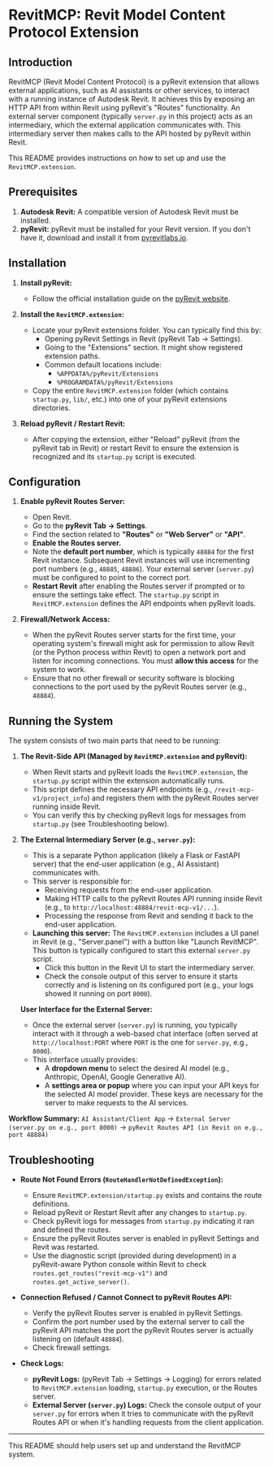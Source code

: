 # RevitMCP: Revit Model Content Protocol Extension

## Introduction

RevitMCP (Revit Model Content Protocol) is a pyRevit extension that allows external applications, such as AI assistants or other services, to interact with a running instance of Autodesk Revit. It achieves this by exposing an HTTP API from within Revit using pyRevit's "Routes" functionality. An external server component (typically `server.py` in this project) acts as an intermediary, which the external application communicates with. This intermediary server then makes calls to the API hosted by pyRevit within Revit.

This README provides instructions on how to set up and use the `RevitMCP.extension`.

## Prerequisites

1.  **Autodesk Revit:** A compatible version of Autodesk Revit must be installed.
2.  **pyRevit:** pyRevit must be installed for your Revit version. If you don't have it, download and install it from [pyrevitlabs.io](https://pyrevitlabs.io/).

## Installation

1.  **Install pyRevit:**
    *   Follow the official installation guide on the [pyRevit website](https://pyrevitlabs.io/docs/pyrevit/installer).

2.  **Install the `RevitMCP.extension`:**
    *   Locate your pyRevit extensions folder. You can typically find this by:
        *   Opening pyRevit Settings in Revit (pyRevit Tab -> Settings).
        *   Going to the "Extensions" section. It might show registered extension paths.
        *   Common default locations include:
            *   `%APPDATA%/pyRevit/Extensions`
            *   `%PROGRAMDATA%/pyRevit/Extensions`
    *   Copy the entire `RevitMCP.extension` folder (which contains `startup.py`, `lib/`, etc.) into one of your pyRevit extensions directories.

3.  **Reload pyRevit / Restart Revit:**
    *   After copying the extension, either "Reload" pyRevit (from the pyRevit tab in Revit) or restart Revit to ensure the extension is recognized and its `startup.py` script is executed.

## Configuration

1.  **Enable pyRevit Routes Server:**
    *   Open Revit.
    *   Go to the **pyRevit Tab -> Settings**.
    *   Find the section related to **"Routes"** or **"Web Server"** or **"API"**.
    *   **Enable the Routes server.**
    *   Note the **default port number**, which is typically `48884` for the first Revit instance. Subsequent Revit instances will use incrementing port numbers (e.g., `48885`, `48886`). Your external server (`server.py`) must be configured to point to the correct port.
    *   **Restart Revit** after enabling the Routes server if prompted or to ensure the settings take effect. The `startup.py` script in `RevitMCP.extension` defines the API endpoints when pyRevit loads.

2.  **Firewall/Network Access:**
    *   When the pyRevit Routes server starts for the first time, your operating system's firewall might ask for permission to allow Revit (or the Python process within Revit) to open a network port and listen for incoming connections. You must **allow this access** for the system to work.
    *   Ensure that no other firewall or security software is blocking connections to the port used by the pyRevit Routes server (e.g., `48884`).

## Running the System

The system consists of two main parts that need to be running:

1.  **The Revit-Side API (Managed by `RevitMCP.extension` and pyRevit):**
    *   When Revit starts and pyRevit loads the `RevitMCP.extension`, the `startup.py` script within the extension automatically runs.
    *   This script defines the necessary API endpoints (e.g., `/revit-mcp-v1/project_info`) and registers them with the pyRevit Routes server running inside Revit.
    *   You can verify this by checking pyRevit logs for messages from `startup.py` (see Troubleshooting below).

2.  **The External Intermediary Server (e.g., `server.py`):**
    *   This is a separate Python application (likely a Flask or FastAPI server) that the end-user application (e.g., AI Assistant) communicates with.
    *   This server is responsible for:
        *   Receiving requests from the end-user application.
        *   Making HTTP calls to the pyRevit Routes API running inside Revit (e.g., to `http://localhost:48884/revit-mcp-v1/...`).
        *   Processing the response from Revit and sending it back to the end-user application.
    *   **Launching this server:** The `RevitMCP.extension` includes a UI panel in Revit (e.g., "Server.panel") with a button like "Launch RevitMCP". This button is typically configured to start this external `server.py` script.
        *   Click this button in the Revit UI to start the intermediary server.
        *   Check the console output of this server to ensure it starts correctly and is listening on its configured port (e.g., your logs showed it running on port `8000`).

    **User Interface for the External Server:**
    *   Once the external server (`server.py`) is running, you typically interact with it through a web-based chat interface (often served at `http://localhost:PORT` where `PORT` is the one for `server.py`, e.g., `8000`).
    *   This interface usually provides:
        *   A **dropdown menu** to select the desired AI model (e.g., Anthropic, OpenAI, Google Generative AI).
        *   A **settings area or popup** where you can input your API keys for the selected AI model provider. These keys are necessary for the server to make requests to the AI services.

**Workflow Summary:**
   `AI Assistant/Client App`  ->  `External Server (server.py on e.g., port 8000)`  ->  `pyRevit Routes API (in Revit on e.g., port 48884)`

## Troubleshooting

*   **Route Not Found Errors (`RouteHandlerNotDefinedException`):**
    *   Ensure `RevitMCP.extension/startup.py` exists and contains the route definitions.
    *   Reload pyRevit or Restart Revit after any changes to `startup.py`.
    *   Check pyRevit logs for messages from `startup.py` indicating it ran and defined the routes.
    *   Ensure the pyRevit Routes server is enabled in pyRevit Settings and Revit was restarted.
    *   Use the diagnostic script (provided during development) in a pyRevit-aware Python console within Revit to check `routes.get_routes("revit-mcp-v1")` and `routes.get_active_server()`.

*   **Connection Refused / Cannot Connect to pyRevit Routes API:**
    *   Verify the pyRevit Routes server is enabled in pyRevit Settings.
    *   Confirm the port number used by the external server to call the pyRevit API matches the port the pyRevit Routes server is actually listening on (default `48884`).
    *   Check firewall settings.

*   **Check Logs:**
    *   **pyRevit Logs:** (pyRevit Tab -> Settings -> Logging) for errors related to `RevitMCP.extension` loading, `startup.py` execution, or the Routes server.
    *   **External Server (`server.py`) Logs:** Check the console output of your `server.py` for errors when it tries to communicate with the pyRevit Routes API or when it's handling requests from the client application.

---
This README should help users set up and understand the RevitMCP system. 